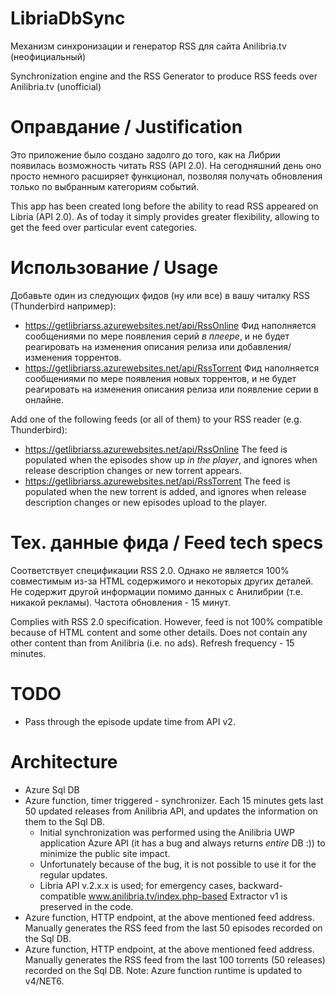 # LibriaDbSync
Механизм синхронизации и генератор RSS для сайта Anilibria.tv (неофициальный)

Synchronization engine and the RSS Generator to produce RSS feeds over Anilibria.tv (unofficial)

# Оправдание / Justification
Это приложение было создано задолго до того, как на Либрии появилась возможность читать RSS (API 2.0). На сегодняшний день оно просто немного расширяет функционал, позволяя получать обновления только по выбранным категориям событий.

This app has been created long before the ability to read RSS appeared on Libria (API 2.0). As of today it simply provides greater flexibility, allowing to get the feed over particular event categories.

# Использование / Usage
Добавьте один из следующих фидов (ну или все) в вашу читалку RSS (Thunderbird например):
- https://getlibriarss.azurewebsites.net/api/RssOnline Фид наполняется сообщениями по мере появления серий *в плеере*, и не будет реагировать на изменения описания релиза или добавления/изменения торрентов.
- https://getlibriarss.azurewebsites.net/api/RssTorrent Фид наполняется сообщениями по мере появления новых торрентов, и не будет реагировать на изменения описания релиза или появление серии в онлайне.

Add one of the following feeds (or all of them) to your RSS reader (e.g. Thunderbird):
- https://getlibriarss.azurewebsites.net/api/RssOnline The feed is populated when the episodes show up *in the player*, and ignores when release description changes or new torrent appears.
- https://getlibriarss.azurewebsites.net/api/RssTorrent The feed is populated when the new torrent is added, and ignores when release description changes or new episodes upload to the player.

# Тех. данные фида / Feed tech specs
Соответствует спецификации RSS 2.0. Однако не является 100% совместимым из-за HTML содержимого и некоторых других деталей. Не содержит другой информации помимо данных с Анилибрии (т.е. никакой рекламы). Частота обновления - 15 минут.

Complies with RSS 2.0 specification. However, feed is not 100% compatible because of HTML content and some other details. Does not contain any other content than from Anilibria (i.e. no ads). Refresh frequency - 15 minutes.

# TODO
* Pass through the episode update time from API v2.

# Architecture
 - Azure Sql DB
 - Azure function, timer triggered - synchronizer. Each 15 minutes gets last 50 updated releases from Anilibria API, and updates the information on them to the Sql DB.
     - Initial synchronization was performed using the Anilibria UWP application Azure API (it has a bug and always returns *entire* DB :)) to minimize the public site impact.
     - Unfortunately because of the bug, it is not possible to use it for the regular updates.
     - Libria API v.2.x.x is used; for emergency cases, backward-compatible www.anilibria.tv/index.php-based Extractor v1 is preserved in the code.
 - Azure function, HTTP endpoint, at the above mentioned feed address. Manually generates the RSS feed from the last 50 episodes recorded on the Sql DB.
 - Azure function, HTTP endpoint, at the above mentioned feed address. Manually generates the RSS feed from the last 100 torrents (50 releases) recorded on the Sql DB.
 Note: Azure function runtime is updated to v4/NET6.